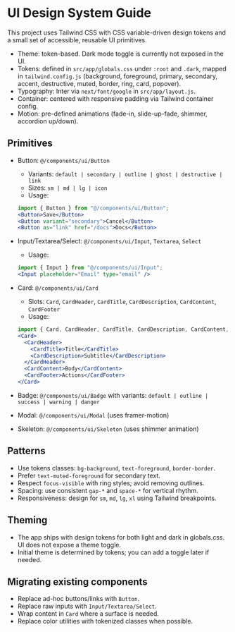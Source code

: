 # UI Design System Guide

This project uses Tailwind CSS with CSS variable-driven design tokens and a small set of accessible, reusable UI primitives.

- Theme: token-based. Dark mode toggle is currently not exposed in the UI.
- Tokens: defined in `src/app/globals.css` under `:root` and `.dark`, mapped in `tailwind.config.js` (background, foreground, primary, secondary, accent, destructive, muted, border, ring, card, popover).
- Typography: Inter via `next/font/google` in `src/app/layout.js`.
- Container: centered with responsive padding via Tailwind container config.
- Motion: pre-defined animations (fade-in, slide-up-fade, shimmer, accordion up/down).

## Primitives

- Button: `@/components/ui/Button`
  - Variants: `default | secondary | outline | ghost | destructive | link`
  - Sizes: `sm | md | lg | icon`
  - Usage:
  ```jsx
  import { Button } from "@/components/ui/Button";
  <Button>Save</Button>
  <Button variant="secondary">Cancel</Button>
  <Button as="link" href="/docs">Docs</Button>
  ```

- Input/Textarea/Select: `@/components/ui/Input`, `Textarea`, `Select`
  - Usage:
  ```jsx
  import { Input } from "@/components/ui/Input";
  <Input placeholder="Email" type="email" />
  ```

- Card: `@/components/ui/Card`
  - Slots: `Card`, `CardHeader`, `CardTitle`, `CardDescription`, `CardContent`, `CardFooter`
  - Usage:
  ```jsx
  import { Card, CardHeader, CardTitle, CardDescription, CardContent, CardFooter } from "@/components/ui/Card";
  <Card>
    <CardHeader>
      <CardTitle>Title</CardTitle>
      <CardDescription>Subtitle</CardDescription>
    </CardHeader>
    <CardContent>Body</CardContent>
    <CardFooter>Actions</CardFooter>
  </Card>
  ```

- Badge: `@/components/ui/Badge` with variants: `default | outline | success | warning | danger`
- Modal: `@/components/ui/Modal` (uses framer-motion)
- Skeleton: `@/components/ui/Skeleton` (uses shimmer animation)

## Patterns

- Use tokens classes: `bg-background`, `text-foreground`, `border-border`.
- Prefer `text-muted-foreground` for secondary text.
- Respect `focus-visible` with ring styles; avoid removing outlines.
- Spacing: use consistent `gap-*` and `space-*` for vertical rhythm.
- Responsiveness: design for `sm`, `md`, `lg`, `xl` using Tailwind breakpoints.

## Theming

- The app ships with design tokens for both light and dark in globals.css. UI does not expose a theme toggle.
- Initial theme is determined by tokens; you can add a toggle later if needed.

## Migrating existing components

- Replace ad-hoc buttons/links with `Button`.
- Replace raw inputs with `Input/Textarea/Select`.
- Wrap content in `Card` where a surface is needed.
- Replace color utilities with tokenized classes when possible.
